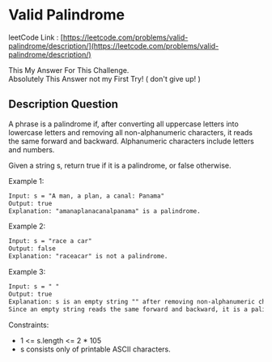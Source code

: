 # Valid Palindrome

leetCode Link : [https://leetcode.com/problems/valid-palindrome/description/](https://leetcode.com/problems/valid-palindrome/description/)

This My Answer For This Challenge.  
Absolutely This Answer not my First Try! ( don't give up! )

## Description Question

A phrase is a palindrome if, after converting all uppercase letters into lowercase letters and removing all non-alphanumeric characters, it reads the same forward and backward. Alphanumeric characters include letters and numbers.

Given a string s, return true if it is a palindrome, or false otherwise.

Example 1:

```txt
Input: s = "A man, a plan, a canal: Panama"
Output: true
Explanation: "amanaplanacanalpanama" is a palindrome.
```

Example 2:

```txt
Input: s = "race a car"
Output: false
Explanation: "raceacar" is not a palindrome.
```

Example 3:

```txt
Input: s = " "
Output: true
Explanation: s is an empty string "" after removing non-alphanumeric characters.
Since an empty string reads the same forward and backward, it is a palindrome.
```  

Constraints:

- 1 <= s.length <= 2 * 105
- s consists only of printable ASCII characters.
